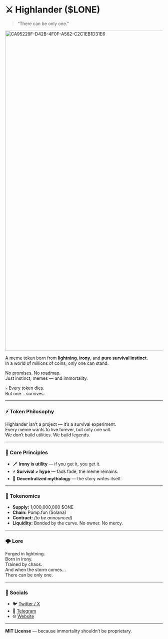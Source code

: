# ⚔️ Highlander ($LONE)

> “There can be only one.”
<img width="1536" height="1024" alt="CA95229F-D42B-4F0F-A562-C2C1EB1D31E6" src="https://github.com/user-attachments/assets/d4c0bf01-6a09-4da4-9800-972cbc4aac7b" />

A meme token born from **lightning**, **irony**, and **pure survival instinct**.  
In a world of millions of coins, only one can stand.  

No promises. No roadmap.  
Just instinct, memes — and immortality.  

💀 Every token dies.  
But one… survives.  

---

### ⚡ Token Philosophy

Highlander isn’t a project — it’s a survival experiment.  
Every meme wants to live forever, but only one will.  
We don’t build utilities. We build legends.  

---

### 🧠 Core Principles

- 🗡️ **Irony is utility** — if you get it, you get it.  
- ⚡ **Survival > hype** — fads fade, the meme remains.  
- 💬 **Decentralized mythology** — the story writes itself.  

---

### 🧬 Tokenomics

- **Supply:** 1,000,000,000 $ONE  
- **Chain:** Pump.fun (Solana)  
- **Contract:** _(to be announced)_  
- **Liquidity:** Bonded by the curve. No owner. No mercy.  

---

### 🌩️ Lore

Forged in lightning.  
Born in irony.  
Trained by chaos.  
And when the storm comes…  
There can be only one.

---

### 🧭 Socials

- 🐦 [Twitter / X](https://x.com)  
- 💬 [Telegram](https://t.me/Nonekofugu)  
- 🌐 [Website](https://pump.fun)  

---

**MIT License** — because immortality shouldn’t be proprietary.
